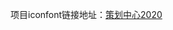 项目iconfont链接地址：[策划中心2020](https://www.iconfont.cn/manage/index?spm=a313x.7781069.1998910419.12&manage_type=myprojects&projectId=1803471&keyword=&project_type=&page=)